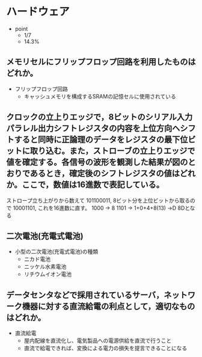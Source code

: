 # ハードウェア
- point
  - 1/7
  - 14.3%

## メモリセルにフリップフロップ回路を利用したものはどれか。
- フリップフロップ回路
  - キャッシュメモリを構成するSRAMの記憶セルに使用されている


## クロックの立上りエッジで，8ビットのシリアル入力パラレル出力シフトレジスタの内容を上位方向ヘシフトすると同時に正論理のデータをレジスタの最下位ビットに取り込む。また，ストローブの立上りエッジで値を確定する。各信号の波形を観測した結果が図のとおりであるとき，確定後のシフトレジスタの値はどれか。ここで，数値は16進数で表記している。
ストロープ立ち上がりから数えて
101100011,
8ビット分を上位ビットから取るので
10001101,
これを16進数に直す。
1000 -> 8
1101 -> 1+0+4+8(13) ->D
8Dとなる


## 二次電池(充電式電池)
- 小型の二次電池(充電式電池)の種類
  - ニカド電池
  - ニッケル水素電池
  - リチウムイオン電池


## データセンタなどで採用されているサーバ，ネットワーク機器に対する直流給電の利点として，適切なものはどれか。
- 直流給電
  - 屋内配線を直流化し、電気製品への電源供給を直流で行うこと
  - 直流で給電できれば、変換による電力の損失を提言できることになる
